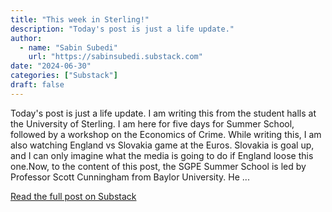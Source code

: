 ```yaml
---
title: "This week in Sterling!"
description: "Today's post is just a life update."
author:
  - name: "Sabin Subedi"
    url: "https://sabinsubedi.substack.com"
date: "2024-06-30"
categories: ["Substack"]
draft: false
---
```


Today's post is just a life update. I am writing this from the student halls at the University of Sterling. I am here for five days for Summer School, followed by a workshop on the Economics of Crime. While writing this, I am also watching England vs Slovakia game at the Euros. Slovakia is goal up, and I can only imagine what the media is going to do if England loose this one.Now, to the content of this post, the SGPE Summer School is led by Professor Scott Cunningham from Baylor University. He ...

[Read the full post on Substack](https://sabinsubedi.substack.com/p/this-week-in-sterling)
